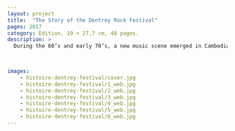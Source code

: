 ```yaml
---
layout: project
title:  "The Story of the Dentrey Rock Festival"
pages: 2017
category: Edition, 19 × 27,7 cm, 48 pages.
description: >
  During the 60’s and early 70’s, a new music scene emerged in Cambodia that took Western rock and roll and stood it on its head – creating a sound like no other. Cambodian musicians crafted this sound from the various rock music styles sweeping, America, England and France, adding the unique melodies and hypnotic rhythms of their traditional music. With Sinn Sisamouth, Pen Ran, Ros Sereysothea, Mol Kamach with the Baksei Cham Krung…


  
images:
    - histoire-dentrey-festival/cover.jpg
    - histoire-dentrey-festival/1_web.jpg
    - histoire-dentrey-festival/2_web.jpg
    - histoire-dentrey-festival/3_web.jpg
    - histoire-dentrey-festival/4_web.jpg
    - histoire-dentrey-festival/5_web.jpg
    - histoire-dentrey-festival/6_web.jpg
---
```

